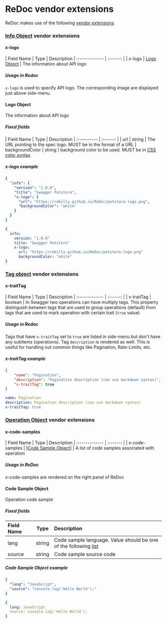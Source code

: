 # ReDoc vendor extensions
ReDoc makes use of the following [vendor extensions](http://swagger.io/specification/#vendorExtensions)

### <a name="infoObject"></a> [Info Object](http://swagger.io/specification/#infoObject) vendor extensions

#### <a name="x-logo"></a> x-logo
| Field Name     |	Type	       | Description
| :------------- | :------:      |
| x-logo         | [Logo Object](#logoObject)   | The information about API logo

##### Usage in Redoc
`x-logo` is used to specify API logo. The corresponding image are displayed just above side-menu.

#### <a name="logoObject"></a> Logo Object
The information about API logo
##### Fixed fields
| Field Name  |	Type	   | Description
| :---------- | :------: |
| url         | string   | The URL pointing to the spec logo. MUST be in the format of a URL
| backgroundColor | string | background color to be used. MUST be in [CSS color syntax](https://developer.mozilla.org/en/docs/Web/CSS/color)


##### x-logo example
```yaml
{
  "info": {
    "version": "1.0.0",
    "title": "Swagger Petstore",
    "x-logo": {
      "url": "https://rebilly.github.io/ReDoc/petstore-logo.png",
      "backgroundColor": "white"
    }
  }
}
```
```yaml
{
  info:
    version: "1.0.0"
    title: "Swagger Petstore"
    x-logo:
      url: "https://rebilly.github.io/ReDoc/petstore-logo.png"
      backgroundColor: "white"
}
```



### [Tag object](http://swagger.io/specification/#tagObject) vendor extensions

#### <a name="x-traitTag"></a> x-traitTag
| Field Name     |	Type	  | Description
| :------------- | :------: |
| x-traitTag     | boolean  | In Swagger two operations can have multiply tags. This property distinguish between tags that are used to group operations (default) from tags that are used to mark operation with certain trait (`true` value)

##### Usage in Redoc
Tags that have `x-traitTag` set to `true` are listed in side-menu but don't have any subitems (operations). Tag `description` is rendered as well.
This is useful for handling out common things like Pagination, Rate-Limits, etc.

##### x-traitTag example
```json
{
    "name": "Pagination",
    "description": "Pagination description (can use markdown syntax)",
    "x-traitTag": true
}
```
```yaml
name: Pagination
description: Pagination description (can use markdown syntax)
x-traitTag: true
```

### [Operation Object](http://swagger.io/specification/#operationObject) vendor extensions

#### <a name="x-code-samples"></a> x-code-samples
| Field Name     |	Type	  | Description
| :------------- | :------: |
| x-code-samples | [[Code Sample Object](#codeSampleObject)]  | A list of code samples associated with operation

##### Usage in ReDoc
x-code-samples are rendered on the right panel of ReDoc

#### <a name="codeSampleObject"></a> Code Sample Object
Operation code sample
##### Fixed fields
| Field Name  |	Type	   | Description
| :---------- | :------: | :-----------
| lang        | string   | Code sample language. Value should be one of the following [list](https://github.com/github/linguist/blob/master/lib/linguist/popular.yml)
| source      | string   | Code sample source code


##### Code Sample Object example
```yaml
{
  "lang": "JavaScript",
  "source": "console.log('Hello World');"
}
```
```yaml
{
  lang: JavaScript
  source: console.log('Hello World');
}
```

